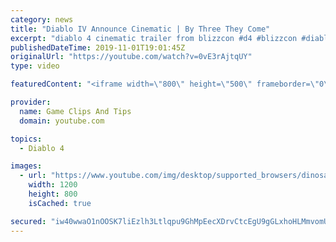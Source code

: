 ```yaml
---
category: news
title: "Diablo IV Announce Cinematic | By Three They Come"
excerpt: "diablo 4 cinematic trailer from blizzcon #d4 #blizzcon #diablo."
publishedDateTime: 2019-11-01T19:01:45Z
originalUrl: "https://youtube.com/watch?v=0vE3rAjtqUY"
type: video

featuredContent: "<iframe width=\"800\" height=\"500\" frameborder=\"0\" src=\"https://www.youtube.com/embed/0vE3rAjtqUY\" allow=\"accelerometer; autoplay; encrypted-media; gyroscope; picture-in-picture\" allowfullscreen></iframe>"

provider:
  name: Game Clips And Tips
  domain: youtube.com

topics:
  - Diablo 4

images:
  - url: "https://www.youtube.com/img/desktop/supported_browsers/dinosaur.png"
    width: 1200
    height: 800
    isCached: true

secured: "iw40wwaO1nOOSK7liEzlh3Ltlqpu9GhMpEecXDrvCtcEgU9gGLxhoHLMmvomU4JqfUlJDr4xNZN+W5QiqEQx/oCs3fE9Y3AfdCz/fYLAnkzIu+QRDOqAb5dK7O5W9Qunj/CZ3GNfv9VArEbMHfcleB+JdjbJsr8R+s7EkXVJpQDZW+Wu+oL1Qr8gen+FqQsRFZCSjvRBGfQcD4DH1j8G97E6HYdf8dJwfGYqXH5KrJUCj4KNVHfRsdTH7wBaLuOvejtZ0S7pwh3b23aS3YW5UTBNpLjFZJCv59kCnfwhrqU/j/RFfSPTCoE3bT5G2PV0XNZLTZcTkItNi7d2HVfdEO62uSeLYU4hVhCMs5Ykht+6LLzECtw0Q6SBkCCNAuCk7sCX09BnmvXHRj+wJWSY5A==;n6mZ1JA4ylRXFvM7GVGQww=="
---
```


